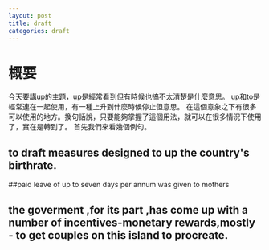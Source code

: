 ```yaml
---
layout: post
title: draft
categories: draft
---
```

# 概要
今天要講up的主題，up是經常看到但有時候也搞不太清楚是什麼意思。
up和to是經常連在一起使用，有一種上升到什麼時候停止但意思。
在這個意象之下有很多可以使用的地方。換句話說，只要能夠掌握了這個用法，就可以在很多情況下使用了，實在是轉到了。
首先我們來看幾個例句。
## to draft measures designed to up the country's birthrate.

##paid leave of up to seven days per annum was given to mothers

## the goverment ,for its part ,has come up with a number of incentives-monetary rewards,mostly - to get couples on this island to procreate.